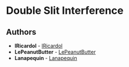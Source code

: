 # Double Slit Interference

## Authors
* **lRicardol** - [lRicardol](https://github.com/lRicardol)
* **LePeanutButter** - [LePeanutButter](https://github.com/LePeanutButter)
* **Lanapequin** - [Lanapequin](https://github.com/Lanapequin)
